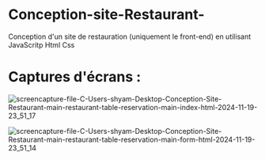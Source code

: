 # Conception-site-Restaurant-
Conception d'un site de restauration (uniquement le front-end) en utilisant JavaScritp Html Css

# Captures d'écrans : 

![screencapture-file-C-Users-shyam-Desktop-Conception-Site-Restaurant-main-restaurant-table-reservation-main-index-html-2024-11-19-23_51_17](https://github.com/user-attachments/assets/b45640cf-576c-4858-ad7f-92f498d3fa4a)


![screencapture-file-C-Users-shyam-Desktop-Conception-Site-Restaurant-main-restaurant-table-reservation-main-form-html-2024-11-19-23_51_14](https://github.com/user-attachments/assets/6cd5526e-d4da-42fa-a993-d11d17ed733c)


